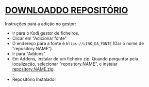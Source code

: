 # <a href="repository.vtvonline.zip">DOWNLOADDO REPOSITÓRIO</a>

Instruções para a adição no gestor:


<p align="left">
  <ul>
    <li>Ir para o Kodi gestor de ficheiros.</li>
    <li>Clicar em "Adicionar fonte"</li>
    <li>O endereço para a fonte é <code>https://LINK_DA_FONTE</code> (Dar o nome de "repository.NAME").</li>
    <li>Ir para "Addons"</li>
    <li>Em Addons, instalar de um ficheiro zip. Quando perguntar pela localização, selecionar "repository.NAME", e instalar <a href="repository.NAME.zip">repository.NAME.zip</a>.</li>
    -
    <li>Repositório Instalado!</li>
    
</ul>

                                      
                                       

</p>

